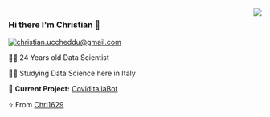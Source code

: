 <img align='right' src="https://github-readme-stats.vercel.app/api?username=Chri1629&show_icons=true">

### Hi there I'm Christian :lemon:

[![christian.uccheddu@gmail.com](https://img.shields.io/static/v1?label=christian.uccheddu@gmail.com&message=%20&color=red&logo=gmail&style=flat-square&logoColor=white)](mailto:christian.uccheddu@gmail.com)

👨‍💻 24 Years old Data Scientist

👨‍🎓 Studying Data Science here in Italy  

🚧 **Current Project:** [CovidItaliaBot](https://github.com/Chri1629/covid_bot.git)

⭐️ From [Chri1629](https://github.com/Chri1629)